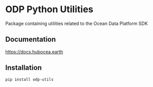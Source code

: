 # ODP Python Utilities

Package containing utilities related to the Ocean Data Platform SDK

## Documentation

https://docs.hubocea.earth

## Installation

```shell
pip install odp-utils
```
